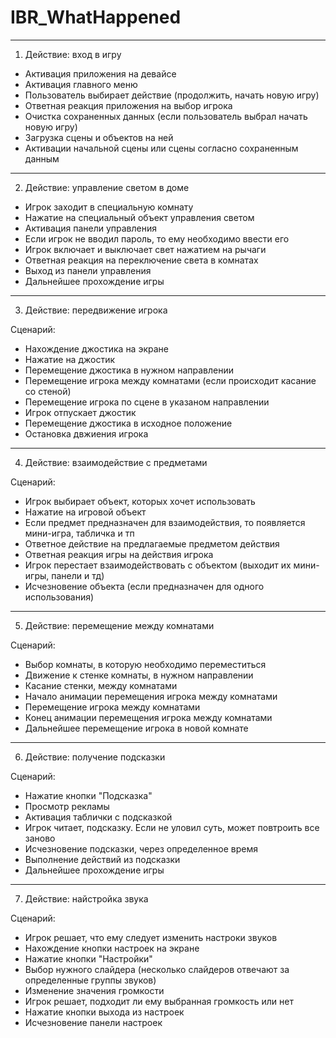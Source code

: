 # IBR_WhatHappened

***

1) Действие: вход в игру

* Активация приложения на девайсе
* Активация главного меню
* Пользователь выбирает действие (продолжить, начать новую игру)
* Ответная реакция приложения на выбор игрока
* Очистка сохраненных данных (если пользователь выбрал начать новую игру)
* Загрузка сцены и объектов на ней
* Активации начальной сцены или сцены согласно сохраненным данным

***

2) Действие: управление светом в доме
* Игрок заходит в специальную комнату
* Нажатие на специальный объект управления светом
* Активация панели управления
* Если игрок не вводил пароль, то ему необходимо ввести его
* Игрок включает и выключает свет нажатием на рычаги
* Ответная реакция на переключение света в комнатах
* Выход из панели управления
* Дальнейшее прохождение игры

***

3) Действие: передвижение игрока

Сценарий: 
* Нахождение джостика на экране
* Нажатие на джостик
* Перемещение джостика в нужном направлении
* Перемещение игрока между комнатами (если происходит касание со стеной)
* Перемещение игрока по сцене в указаном направлении
* Игрок отпускает джостик
* Перемещение джостика в исходное положение
* Остановка двжиения игрока

***

4) Действие: взаимодействие с предметами

Сценарий:
* Игрок выбирает объект, которых хочет использовать
* Нажатие на игровой объект
* Если предмет предназначен для взаимодействия, то появляется мини-игра, табличка и тп
* Ответное действие на предлагаемые предметом действия
* Ответная реакция игры на действия игрока
* Игрок перестает взаимодействовать с объектом (выходит их мини-игры, панели и тд)
* Исчезновение объекта (если предназначен для одного использования)

***

5) Действие: перемещение между комнатами

Сценарий:
* Выбор комнаты, в которую необходимо переместиться
* Движение к стенке комнаты, в нужном направлении
* Касание стенки, между комнатами
* Начало анимации перемещения игрока между комнатами
* Перемещение игрока между комнатами
* Конец анимации перемещения игрока между комнатами
* Дальнейшее перемещение игрока в новой комнате

***

6) Действие: получение подсказки

Сценарий:
* Нажатие кнопки "Подсказка"
* Просмотр рекламы
* Активация таблички с подсказкой
* Игрок читает, подсказку. Если не уловил суть, может повтроить все заново
* Исчезновение подсказки, через определенное время
* Выполнение действий из подсказки 
* Дальнейшее прохождение игры

***

7) Действие: найстройка звука

Сценарий:
* Игрок решает, что ему следует изменить настроки звуков
* Нахождение кнопки настроек на экране
* Нажатие кнопки "Настройки"
* Выбор нужного слайдера (несколько слайдеров отвечают за определенные группы звуков)
* Изменение значения громкости
* Игрок решает, подходит ли ему выбранная громкость или нет
* Нажатие кнопки выхода из настроек
* Исчезновение панели настроек


